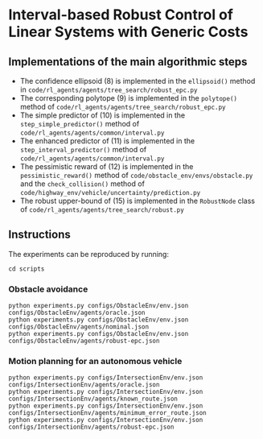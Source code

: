 # Interval-based Robust Control of Linear Systems with Generic Costs

## Implementations of the main algorithmic steps

* The confidence ellipsoid (8) is implemented in the `ellipsoid()` method in `code/rl_agents/agents/tree_search/robust_epc.py`
* The corresponding polytope (9) is implemented in the `polytope()` method of `code/rl_agents/agents/tree_search/robust_epc.py`
* The simple predictor of (10) is implemented in the `step_simple_predictor()` method of `code/rl_agents/agents/common/interval.py`
* The enhanced predictor of (11) is implemented in the `step_interval_predictor()` method of `code/rl_agents/agents/common/interval.py`
* The pessimistic reward of (12) is implemented in the `pessimistic_reward()` method of `code/obstacle_env/envs/obstacle.py` and the `check_collision()` method of `code/highway_env/vehicle/uncertainty/prediction.py`
* The robust upper-bound of (15) is implemented in the `RobustNode` class of `code/rl_agents/agents/tree_search/robust.py`

## Instructions

The experiments can be reproduced by running:

```
cd scripts
```

### Obstacle avoidance

```
python experiments.py configs/ObstacleEnv/env.json configs/ObstacleEnv/agents/oracle.json
python experiments.py configs/ObstacleEnv/env.json configs/ObstacleEnv/agents/nominal.json
python experiments.py configs/ObstacleEnv/env.json configs/ObstacleEnv/agents/robust-epc.json
```

### Motion planning for an autonomous vehicle

```
python experiments.py configs/IntersectionEnv/env.json configs/IntersectionEnv/agents/oracle.json
python experiments.py configs/IntersectionEnv/env.json configs/IntersectionEnv/agents/known_route.json
python experiments.py configs/IntersectionEnv/env.json configs/IntersectionEnv/agents/minimum_error_route.json
python experiments.py configs/IntersectionEnv/env.json configs/IntersectionEnv/agents/robust-epc.json
```